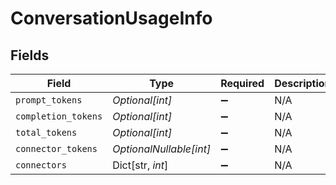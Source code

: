 # ConversationUsageInfo


## Fields

| Field                   | Type                    | Required                | Description             |
| ----------------------- | ----------------------- | ----------------------- | ----------------------- |
| `prompt_tokens`         | *Optional[int]*         | :heavy_minus_sign:      | N/A                     |
| `completion_tokens`     | *Optional[int]*         | :heavy_minus_sign:      | N/A                     |
| `total_tokens`          | *Optional[int]*         | :heavy_minus_sign:      | N/A                     |
| `connector_tokens`      | *OptionalNullable[int]* | :heavy_minus_sign:      | N/A                     |
| `connectors`            | Dict[str, *int*]        | :heavy_minus_sign:      | N/A                     |